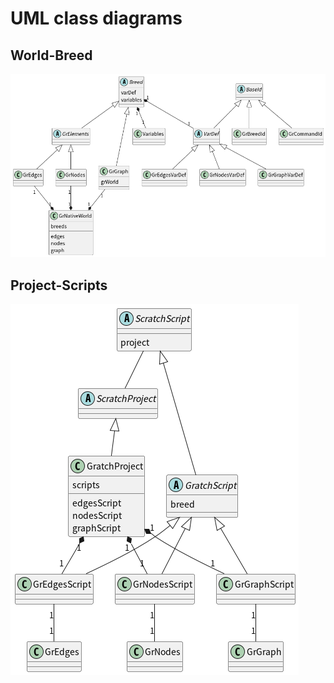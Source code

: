 # UML class diagrams

## World-Breed

![World-related classes](https://raw.githubusercontent.com/EiichiroIto/Gratch/master/src/images/world.png)

## Project-Scripts

![Script-related classes](https://raw.githubusercontent.com/EiichiroIto/Gratch/master/src/images/scripts.png)
